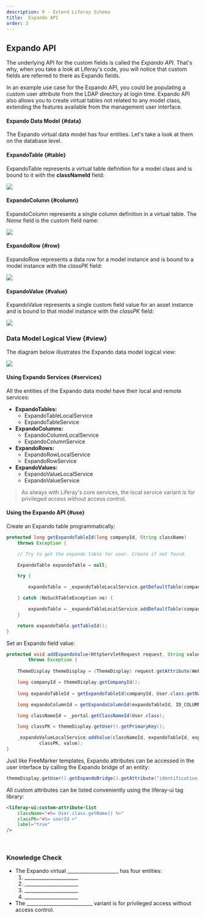 ```yaml
---
description: 9 - Extend Liferay Schema
title:  Expando API
order: 3
---
```


## Expando API

The underlying API for the custom fields is called the *Expando API*. That's why, when you take a look at Liferay's code, you will notice that custom fields are referred to there as Expando fields.

In an example use case for the Expando API, you could be populating a custom user attribute from the LDAP directory at login time. Expando API also allows you to create virtual tables not related to any model class, extending the features available from the management user interface.

#### Expando Data Model {#data}

The Expando virtual data model has four entities. Let's take a look at them on the database level.

#### ExpandoTable {#table}

ExpandoTable represents a virtual table definition for a model class and is bound to it with the __classNameId__ field:

<img src="../images/expando-table.png" />

#### ExpandoColumn {#column}

ExpandoColumn represents a single column definition in a virtual table. The *Name* field is the custom field name:

<img src="../images/expando-column.png" />

#### ExpandoRow {#row}

ExpandoRow represents a data row for a model instance and is bound to a model instance with the *classPK* field:

<img src="../images/expando-row.png" />

#### ExpandoValue {#value}

ExpandoValue represents a single custom field value for an asset instance and is bound to that model instance with the *classPK* field:

<img src="../images/expando-value.png" />

### Data Model Logical View {#view}

The diagram below illustrates the Expando data model logical view:

<img src="../images/expando-logical-architecture.png" />

#### Using Expando Services {#services}

All the entities of the Expando data model have their local and remote services:

* __ExpandoTables:__
	* ExpandoTableLocalService
	* ExpandoTableService
* __ExpandoColumns:__ 
	* ExpandoColumnLocalService
	* ExpandoColumnService
* __ExpandoRows:__ 
	* ExpandoRowLocalService
	* ExpandoRowService
* __ExpandoValues:__
	* ExpandoValueLocalService
	* ExpandoValueService

> As always with Liferay's core services, the local service variant is for privileged access without access control.

#### Using the Expando API {#use}

Create an Expando table programmatically:

```java
protected long getExpandoTableId(long companyId, String className) 
	throws Exception {

	// Try to get the expando table for user. Create if not found.

	ExpandoTable expandoTable = null;

	try {

		expandoTable = _expandoTableLocalService.getDefaultTable(companyId, className);

	} catch (NoSuchTableException ne) {

		expandoTable = _expandoTableLocalService.addDefaultTable(companyId, className);
	}

	return expandoTable.getTableId();
}
```

Set an Expando field value:

```java
protected void addExpandoValue(HttpServletRequest request, String value) 
		throws Exception {
	
	ThemeDisplay themeDisplay = (ThemeDisplay) request.getAttribute(WebKeys.THEME_DISPLAY);

	long companyId = themeDisplay.getCompanyId();
	
	long expandoTableId = getExpandoTableId(companyId, User.class.getName());

	long expandoColumnId = getExpandoColumnId(expandoTableId, ID_COLUMN);

	long classNameId = _portal.getClassNameId(User.class);

	long classPK = themeDisplay.getUser().getPrimaryKey();

	_expandoValueLocalService.addValue(classNameId, expandoTableId, expandoColumnId, 
			classPK, value);
}
```

Just like FreeMarker templates, Expando attributes can be accessed in the user interface by calling the Expando bridge of an entity:

```java
themeDisplay.getUser().getExpandoBridge().getAttribute("identification_number")
```

All custom attributes can be listed conveniently using the liferay-ui tag library:

```html
<liferay-ui:custom-attribute-list
	className="<%= User.class.getName() %>"
	classPK="<%= userId >"
	label="true"
/>
```

<br />

<div class="summary-chapter">
<h3>Knowledge Check</h3>
<ul>
	<li>The Expando virtual _____________________ has four entities:
		<ol>
			<li>______________________</li>
			<li>______________________</li>
			<li>______________________</li>
			<li>______________________</li>
		</ol>
	</li>
	<li>The ___________________________ variant is for privileged access without access control.</li>
</ul>
</div>
